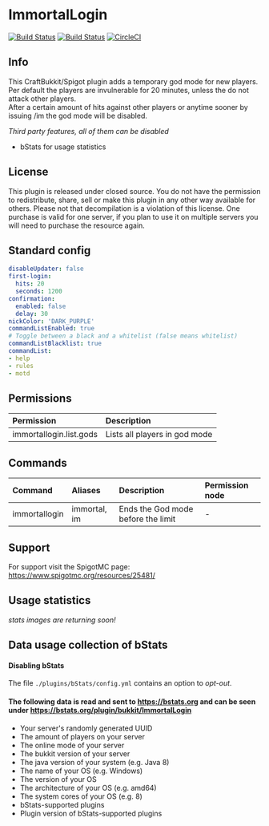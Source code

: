 # ImmortalLogin
[![Build Status](https://ci.dustplanet.de/buildStatus/icon?job=ImmortalLogin)](https://ci.dustplanet.de/job/ImmortalLogin/)
[![Build Status](https://travis-ci.com/timbru31/ImmortalLogin.svg?token=xMwFbvUujsG645zQBus3&branch=master)](https://travis-ci.com/timbru31/ImmortalLogin)
[![CircleCI](https://img.shields.io/circleci/token/07c4ecd483c59e0d3d611a5c9f4599a8340a8777/project/github/timbru31/ImmortalLogin/master.svg)](https://circleci.com/gh/timbru31/ImmortalLogin)

## Info
This CraftBukkit/Spigot plugin adds a temporary god mode for new players.  
Per default the players are invulnerable for 20 minutes, unless the do not attack other players.  
After a certain amount of hits against other players or anytime sooner by issuing /im the god mode will be disabled.

*Third party features, all of them can be disabled*
* bStats for usage statistics

## License

This plugin is released under closed source.
You do not have the permission to redistribute, share, sell or make this plugin in any other way available for others.
Please not that decompilation is a violation of this license.
One purchase is valid for one server, if you plan to use it on multiple servers you will need to purchase the resource again.

## Standard config
```yaml
disableUpdater: false
first-login:
  hits: 20
  seconds: 1200
confirmation:
  enabled: false
  delay: 30
nickColor: 'DARK_PURPLE'
commandListEnabled: true
# Toggle between a black and a whitelist (false means whitelist)
commandListBlacklist: true
commandList:
- help
- rules
- motd
```

## Permissions

| Permission              | Description                   |
|:------------------------|:------------------------------|
| immortallogin.list.gods | Lists all players in god mode |


## Commands
| Command       | Aliases      | Description                        | Permission node |
|:--------------|:-------------|:-----------------------------------|:----------------|
| immortallogin | immortal, im | Ends the God mode before the limit | -               |

## Support
For support visit the SpigotMC page: https://www.spigotmc.org/resources/25481/

## Usage statistics

_stats images are returning soon!_

## Data usage collection of bStats

#### Disabling bStats
The file `./plugins/bStats/config.yml` contains an option to *opt-out*.

#### The following data is **read and sent** to https://bstats.org and can be seen under https://bstats.org/plugin/bukkit/ImmortalLogin
* Your server's randomly generated UUID
* The amount of players on your server
* The online mode of your server
* The bukkit version of your server
* The java version of your system (e.g. Java 8)
* The name of your OS (e.g. Windows)
* The version of your OS
* The architecture of your OS (e.g. amd64)
* The system cores of your OS (e.g. 8)
* bStats-supported plugins
* Plugin version of bStats-supported plugins
